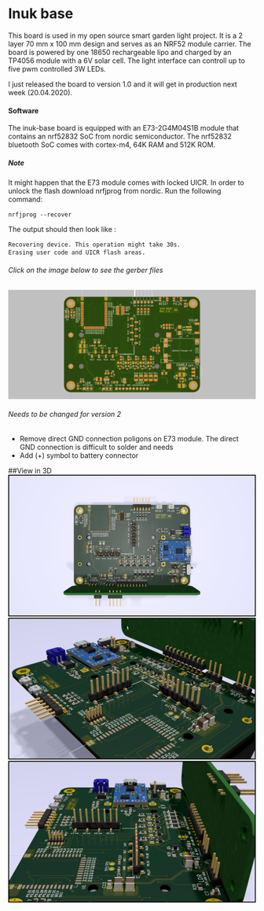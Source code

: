 # Inuk base

This board is used in my open source smart garden light project. It is a 2 layer 70 mm x 100 mm design and serves as an NRF52 module carrier.
The board is powered by one 18650 rechargeable lipo and charged by an TP4056 module with a 6V solar cell. The light interface can controll up to five pwm controlled 3W LEDs.

I just released the board to version 1.0 and it will get in production next week (20.04.2020).

#### Software

The inuk-base board is equipped with an E73-2G4M04S1B module that contains an nrf52832 SoC from nordic semiconductor. The nrf52832 bluetooth SoC comes with cortex-m4, 64K RAM and 512K ROM.

##### Note

It might happen that the E73 module comes with locked UICR. In order to unlock the flash download nrfjprog from nordic. Run the following command:

```
nrfjprog --recover
```

The output should then look like :

```
Recovering device. This operation might take 30s.
Erasing user code and UICR flash areas.
```

###### Click on the image below to see the gerber files

[<img src="images/screenshot.png">](https://stackrate.de/viewer?stackId=Oa3Chhu8g)

###### Needs to be changed for version 2

- Remove direct GND connection poligons on E73 module. The direct GND connection is difficult to solder and needs
- Add (+) symbol to battery connector

##View in 3D
![3D Image 1](images/inuk-base-1.jpg?raw=true)
![3D Image 2](images/inuk-base-2.jpg?raw=true)
![3D Image 3](images/inuk-base-3.jpg?raw=true)

